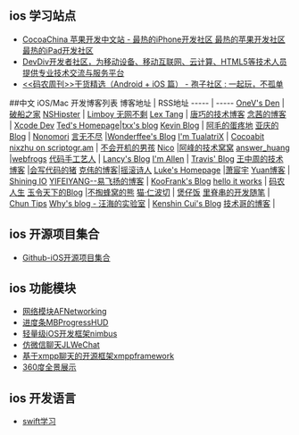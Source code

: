 ## ios 学习站点
- [CocoaChina 苹果开发中文站 - 最热的iPhone开发社区 最热的苹果开发社区 最热的iPad开发社区](http://www.cocoachina.com/)
- [DevDiv开发者社区，为移动设备、移动互联网、云计算、HTML5等技术人员提供专业技术交流与服务平台](http://www.devdiv.com/)
- [<<码农周刊>>干货精选（Android + iOS 篇） - 孢子社区 : 一起玩，不孤单](http://baoz.cn/452378)

##中文 iOS/Mac 开发博客列表
博客地址 | RSS地址
----- | -----
[OneV's Den](http://onevcat.com) | [破船之家](http://beyondvincent.com)
[NSHipster](http://nshipster.cn) | [Limboy 无网不剩](http://blog.leezhong.com/)
[Lex Tang](http://lexrus.com/) | [唐巧的技术博客](http://blog.devtang.com)
[念茜的博客](http://nianxi.net) | [Xcode Dev](http://blog.xcodev.com) 
[Ted's Homepage](http://wufawei.com/)|[txx's blog](http://blog.t-xx.me)
[Kevin Blog](http://zhowkev.in) | [阿毛的蛋疼地](http://www.xiangwangfeng.com) 
[亚庆的 Blog](http://billwang1990.github.io) | [Nonomori](http://nonomori.farbox.com)
[言无不尽](http://tang3w.com) |[Wonderffee's Blog](http://wonderffee.github.io)
[I'm TualatriX](http://imtx.me) | [Cocoabit](http://blog.cocoabit.com)
[nixzhu on scriptogr.am](http://nixzhu.me) | [不会开机的男孩](http://studentdeng.github.io)
[Nico](http://blog.inico.me) |[阿峰的技术窝窝](http://hufeng825.github.io)
[answer_huang](http://answerhuang.duapp.com) |[webfrogs](http://blog.nswebfrog.com/) 
[代码手工艺人](http://joeyio.com) | [Lancy's Blog](http://gracelancy.com) 
[I'm Allen](http://www.imallen.com) | [Travis' Blog](http://imi.im/)
[王中周的技术博客](http://wangzz.github.io/) |[会写代码的猪](http://jiajun.org/)
[克伟的博客](http://wangkewei.cnblogs.com/)|[摇滚诗人](http://cnblogs.com/biosli)
[Luke's Homepage](http://geeklu.com/) |[萧宸宇](http://iiiyu.com/)
[Yuan博客](http://www.heyuan110.com/) | [Shining IO](http://shiningio.com/)
[YIFEIYANG--易飞扬的博客](http://www.yifeiyang.net/) | [KooFrank's Blog](http://koofrank.com/)
[hello it works](http://helloitworks.com) | [码农人生](http://msching.github.io/)
[玉令天下的Blog](http://yulingtianxia.com) |[不掏蜂窝的熊](http://www.hotobear.com/)
[猫·仁波切](https://andelf.github.io/) | [煲仔饭](http://ivoryxiong.org/)
[里脊串的开发随笔](http://adad184.com) | [Chun Tips](http://chun.tips/)
[Why's blog - 汪海的实验室](http://blog.callmewhy.com/) | [Kenshin Cui's Blog](http://www.cnblogs.com/kenshincui/)
[技术哥的博客](http://suenblog.duapp.com/) |
## ios 开源项目集合
- [Github-iOS开源项目集合](http://github.ibireme.com/github/list/ios/)

## ios 功能模块
- [网络模块AFNetworking](https://github.com/AFNetworking/AFNetworking)
- [进度条MBProgressHUD](https://github.com/jdg/MBProgressHUD)
- [轻量级iOS开发框架nimbus](https://github.com/jverkoey/nimbus)
- [仿微信聊天JLWeChat](https://github.com/jimneylee/JLWeChat-iPhone)
- [基于xmpp聊天的开源框架xmppframework](https://github.com/robbiehanson/XMPPFramework)
- [360度全景展示](https://github.com/heroims/HelloPanoramaGL)

## ios 开发语言

- [swift学习](https://github.com/numbbbbb/the-swift-programming-language-in-chinese)


